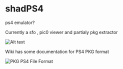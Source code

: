 # shadPS4
ps4 emulator?

Currently a sfo , pic0 viewer and partialy pkg extractor

![Alt text](https://github.com/georgemoralis/shadPS4/blob/main/screenshots/gamelistviewer.png "Game viewer")


Wiki has some documentation for PS4 PKG format

![PKG PS4 File Format](https://github.com/georgemoralis/shadPS4/wiki/PKG-Information "PKG PS4 File Format")

